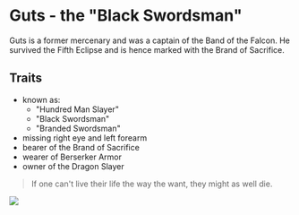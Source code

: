 # Guts - the "Black Swordsman"

Guts is a former mercenary and was a captain of the Band of the Falcon. 
He survived the Fifth Eclipse and is hence marked with the Brand of Sacrifice.

## Traits

* known as:
	* "Hundred Man Slayer"
	* "Black Swordsman"
	* "Branded Swordsman"
* missing right eye and left forearm
* bearer of the Brand of Sacrifice
* wearer of Berserker Armor
* owner of the Dragon Slayer

> If one can't live their life the way the want, they might as well die.

<img src="https://i.pinimg.com/236x/97/24/28/9724288a1f6c0cee86f7f3ff4893b8da--manga-drawing-manga-art.jpg" />
